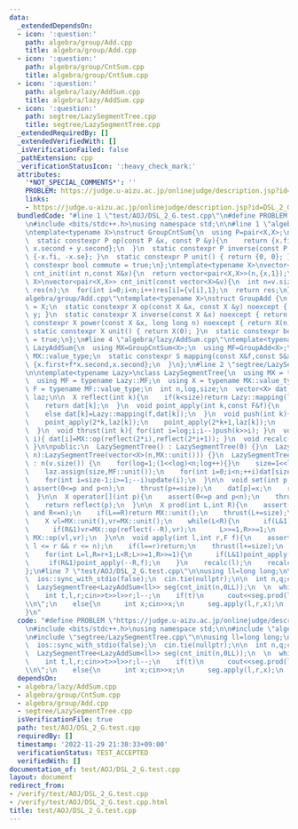 ```yaml
---
data:
  _extendedDependsOn:
  - icon: ':question:'
    path: algebra/group/Add.cpp
    title: algebra/group/Add.cpp
  - icon: ':question:'
    path: algebra/group/CntSum.cpp
    title: algebra/group/CntSum.cpp
  - icon: ':question:'
    path: algebra/lazy/AddSum.cpp
    title: algebra/lazy/AddSum.cpp
  - icon: ':question:'
    path: segtree/LazySegmentTree.cpp
    title: segtree/LazySegmentTree.cpp
  _extendedRequiredBy: []
  _extendedVerifiedWith: []
  _isVerificationFailed: false
  _pathExtension: cpp
  _verificationStatusIcon: ':heavy_check_mark:'
  attributes:
    '*NOT_SPECIAL_COMMENTS*': ''
    PROBLEM: https://judge.u-aizu.ac.jp/onlinejudge/description.jsp?id=DSL_2_G
    links:
    - https://judge.u-aizu.ac.jp/onlinejudge/description.jsp?id=DSL_2_G
  bundledCode: "#line 1 \"test/AOJ/DSL_2_G.test.cpp\"\n#define PROBLEM \"https://judge.u-aizu.ac.jp/onlinejudge/description.jsp?id=DSL_2_G\"\
    \n#include <bits/stdc++.h>\nusing namespace std;\n\n#line 1 \"algebra/group/CntSum.cpp\"\
    \ntemplate<typename X>\nstruct GroupCntSum{\n  using P=pair<X,X>;\n  using value_type=P;\n\
    \  static constexpr P op(const P &x, const P &y){\n    return {x.first + y.first,\
    \ x.second + y.second};\n  }\n  static constexpr P inverse(const P &x){ return\
    \ {-x.fi, -x.se}; }\n  static constexpr P unit() { return {0, 0}; }\n  static\
    \ constexpr bool commute = true;\n};\ntemplate<typename X>\nvector<pair<X,X>>\
    \ cnt_init(int n,const X&x){\n  return vector<pair<X,X>>(n,{x,1});\n}\ntemplate<typename\
    \ X>\nvector<pair<X,X>> cnt_init(const vector<X>&v){\n  int n=v.size();\n  vector<pair<X,X>>\
    \ res(n);\n  for(int i=0;i<n;i++)res[i]={v[i],1};\n  return res;\n}\n#line 2 \"\
    algebra/group/Add.cpp\"\ntemplate<typename X>\nstruct GroupAdd {\n  using value_type\
    \ = X;\n  static constexpr X op(const X &x, const X &y) noexcept { return x +\
    \ y; }\n  static constexpr X inverse(const X &x) noexcept { return -x; }\n  static\
    \ constexpr X power(const X &x, long long n) noexcept { return X(n) * x; }\n \
    \ static constexpr X unit() { return X(0); }\n  static constexpr bool commute\
    \ = true;\n};\n#line 4 \"algebra/lazy/AddSum.cpp\"\ntemplate<typename X>\nstruct\
    \ LazyAddSum{\n  using MX=GroupCntSum<X>;\n  using MF=GroupAdd<X>;\n  using S=typename\
    \ MX::value_type;\n  static constexpr S mapping(const X&f,const S&x){\n    return\
    \ {x.first+f*x.second,x.second};\n  }\n};\n#line 2 \"segtree/LazySegmentTree.cpp\"\
    \n\ntemplate<typename Lazy>\nclass LazySegmentTree{\n  using MX = typename Lazy::MX;\n\
    \  using MF = typename Lazy::MF;\n  using X = typename MX::value_type;\n  using\
    \ F = typename MF::value_type;\n  int n,log,size;\n  vector<X> dat;\n  vector<F>\
    \ laz;\n\n  X reflect(int k){\n    if(k<size)return Lazy::mapping(laz[k],dat[k]);\n\
    \    return dat[k];\n  }\n  void point_apply(int k,const F&f){\n    if(k<size)laz[k]=MF::op(f,laz[k]);\n\
    \    else dat[k]=Lazy::mapping(f,dat[k]);\n  }\n  void push(int k){\n    dat[k]=reflect(k);\n\
    \    point_apply(2*k,laz[k]);\n    point_apply(2*k+1,laz[k]);\n    laz[k]=MF::unit();\n\
    \  }\n  void thrust(int k){ for(int i=log;i;i--)push(k>>i); }\n  void update(int\
    \ i){ dat[i]=MX::op(reflect(2*i),reflect(2*i+1)); }\n  void recalc(int k){ while(k>>=1)update(k);\
    \ }\n\npublic:\n  LazySegmentTree() : LazySegmentTree(0) {}\n  LazySegmentTree(int\
    \ n):LazySegmentTree(vector<X>(n,MX::unit())) {}\n  LazySegmentTree(const vector<X>&v)\
    \ : n(v.size()) {\n    for(log=1;(1<<log)<n;log++){}\n    size=1<<log;\n    dat.assign(size<<1,MX::unit());\n\
    \    laz.assign(size,MF::unit());\n    for(int i=0;i<n;++i)dat[size+i]=v[i];\n\
    \    for(int i=size-1;i>=1;--i)update(i);\n  }\n\n  void set(int p,X x){\n   \
    \ assert(0<=p and p<n);\n    thrust(p+=size);\n    dat[p]=x;\n    recalc(p);\n\
    \  }\n\n  X operator[](int p){\n    assert(0<=p and p<n);\n    thrust(p+=size);\n\
    \    return reflect(p);\n  }\n\n  X prod(int L,int R){\n    assert(0<=L and L<=R\
    \ and R<=n);\n    if(L==R)return MX::unit();\n    thrust(L+=size);\n    thrust((R+=size-1)++);\n\
    \    X vl=MX::unit(),vr=MX::unit();\n    while(L<R){\n      if(L&1)vl=MX::op(vl,reflect(L++));\n\
    \      if(R&1)vr=MX::op(reflect(--R),vr);\n      L>>=1,R>>=1;\n    }\n    return\
    \ MX::op(vl,vr);\n  }\n\n  void apply(int l,int r,F f){\n    assert(0 <= l &&\
    \ l <= r && r <= n);\n    if(l==r)return;\n    thrust(l+=size);\n    thrust(r+=size-1);\n\
    \    for(int L=l,R=r+1;L<R;L>>=1,R>>=1){\n      if(L&1)point_apply(L++,f);\n \
    \     if(R&1)point_apply(--R,f);\n    }\n    recalc(l);\n    recalc(r);\n  }\n\
    };\n#line 7 \"test/AOJ/DSL_2_G.test.cpp\"\n\nusing ll=long long;\n\nint main(){\n\
    \  ios::sync_with_stdio(false);\n  cin.tie(nullptr);\n\n  int n,q;cin>>n>>q;\n\
    \  LazySegmentTree<LazyAddSum<ll>> seg(cnt_init(n,0LL));\n  \n  while(q--){\n\
    \    int t,l,r;cin>>t>>l>>r;l--;\n    if(t)\n      cout<<seg.prod(l,r).first<<\"\
    \\n\";\n    else{\n      int x;cin>>x;\n      seg.apply(l,r,x);\n    }\n  }\n\
    }\n"
  code: "#define PROBLEM \"https://judge.u-aizu.ac.jp/onlinejudge/description.jsp?id=DSL_2_G\"\
    \n#include <bits/stdc++.h>\nusing namespace std;\n\n#include \"algebra/lazy/AddSum.cpp\"\
    \n#include \"segtree/LazySegmentTree.cpp\"\n\nusing ll=long long;\n\nint main(){\n\
    \  ios::sync_with_stdio(false);\n  cin.tie(nullptr);\n\n  int n,q;cin>>n>>q;\n\
    \  LazySegmentTree<LazyAddSum<ll>> seg(cnt_init(n,0LL));\n  \n  while(q--){\n\
    \    int t,l,r;cin>>t>>l>>r;l--;\n    if(t)\n      cout<<seg.prod(l,r).first<<\"\
    \\n\";\n    else{\n      int x;cin>>x;\n      seg.apply(l,r,x);\n    }\n  }\n}"
  dependsOn:
  - algebra/lazy/AddSum.cpp
  - algebra/group/CntSum.cpp
  - algebra/group/Add.cpp
  - segtree/LazySegmentTree.cpp
  isVerificationFile: true
  path: test/AOJ/DSL_2_G.test.cpp
  requiredBy: []
  timestamp: '2022-11-29 21:38:33+09:00'
  verificationStatus: TEST_ACCEPTED
  verifiedWith: []
documentation_of: test/AOJ/DSL_2_G.test.cpp
layout: document
redirect_from:
- /verify/test/AOJ/DSL_2_G.test.cpp
- /verify/test/AOJ/DSL_2_G.test.cpp.html
title: test/AOJ/DSL_2_G.test.cpp
---
```

